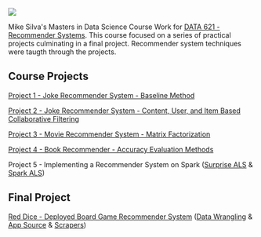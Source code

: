 ![](https://sps.cuny.edu/sites/all/themes/cuny/assets/img/header_logo.png)

Mike Silva's Masters in Data Science Course Work for [DATA 621 - Recommender Systems](https://github.com/mikeasilva/CUNY-SPS/tree/master/DATA612).  This course focused on a series of practical projects culminating in a final project.  Recommender system techniques were taugth through the projects.

## Course Projects

[Project 1 - Joke Recommender System - Baseline Method](https://github.com/mikeasilva/CUNY-SPS/blob/master/DATA612/Project1.ipynb)

[Project 2 - Joke Recommender System - Content, User, and Item Based Collaborative Filtering](https://github.com/mikeasilva/CUNY-SPS/blob/master/DATA612/Project2.ipynb)

[Project 3 - Movie Recommender System - Matrix Factorization](https://github.com/mikeasilva/CUNY-SPS/blob/master/DATA612/Project3.ipynb)

[Project 4 - Book Recommender - Accuracy Evaluation Methods](https://github.com/mikeasilva/CUNY-SPS/blob/master/DATA612/Project4.ipynb)

Project 5 - Implementing a Recommender System on Spark ([Surprise ALS](https://github.com/mikeasilva/CUNY-SPS/blob/master/DATA612/Project5a.ipynb) & [Spark ALS](https://github.com/mikeasilva/CUNY-SPS/blob/master/DATA612/Project5b.ipynb))

## Final Project

[Red Dice - Deployed Board Game Recommender System](http://red-dice.azurewebsites.net/) ([Data Wrangling](https://github.com/mikeasilva/CUNY-SPS/blob/master/DATA612/Build%20Final%20Project%20Data.ipynb) &  [App Source](https://github.com/mikeasilva/CUNY-SPS/blob/master/DATA612/Final%20Project.py) & [Scrapers](https://github.com/mikeasilva/CUNY-SPS/blob/master/DATA612/bgg-scrapper))
